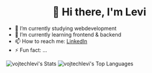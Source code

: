 <h1 align='center'>
 👋 Hi there, I'm Levi
</h1>

- 🔭 I’m currently studying webdevelopment
- 🌱 I’m currently learning frontend & backend
- 📫 How to reach me: [LinkedIn](www.linkedin.com/in/leviekström)
- ⚡ Fun fact: ...

![vojtechlevi's Stats](https://github-readme-stats.vercel.app/api?username=vojtechlevi&theme=vue-dark&show_icons=true&hide_border=true&count_private=true)
![vojtechlevi's Top Languages](https://github-readme-stats.vercel.app/api/top-langs/?username=vojtechlevi&theme=vue-dark&show_icons=true&hide_border=true&layout=compact)







